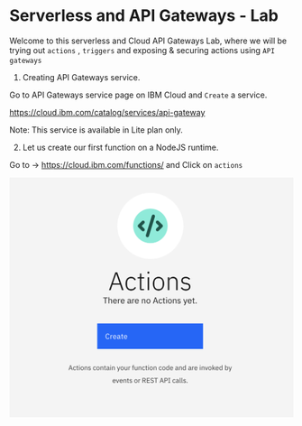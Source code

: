 # Serverless and API Gateways - Lab

Welcome to this serverless and Cloud API Gateways Lab, where we will be trying out `actions` , `triggers` and exposing & securing actions using `API gateways`


1. Creating API Gateways service.

Go to API Gateways service page on IBM Cloud and `Create` a service.

https://cloud.ibm.com/catalog/services/api-gateway

Note: This service is available in Lite plan only.


2. Let us create our first function on a NodeJS runtime.

Go to -> https://cloud.ibm.com/functions/ and Click on `actions`

![Actions](images/actions.png)
